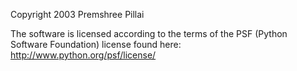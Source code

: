 Copyright 2003 Premshree Pillai

The software is licensed according to the terms of the PSF (Python Software Foundation) license found here: http://www.python.org/psf/license/